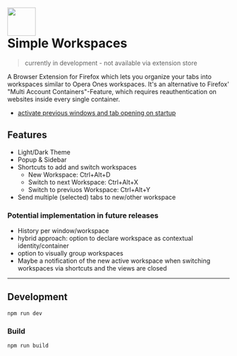 # <img src="https://github.com/JVariance/Simple-Workspaces/blob/bbd5e2be74091584fc8df4b52ea96f5e3358f24d/public/icon/icon-light.svg" width="64"/><br/> Simple Workspaces

> currently in development - not available via extension store

A Browser Extension for Firefox which lets you organize your tabs into workspaces similar to Opera Ones workspaces. It's an alternative to Firefox' "Multi Account Containers"-Feature, which requires reauthentication on websites inside every single container.

- [activate previous windows and tab opening on startup](about:preferences#browserRestoreSession)

## Features

 - Light/Dark Theme
 - Popup & Sidebar
 - Shortcuts to add and switch workspaces
    - New Workspace: Ctrl+Alt+D
    - Switch to next Workspace: Ctrl+Alt+X
    - Switch to previuos Workspace: Ctrl+Alt+Y
 - Send multiple (selected) tabs to new/other workspace

### Potential implementation in future releases

 - History per window/workspace
 - hybrid approach: option to declare workspace as contextual identity/container
 - option to visually group workspaces
 - Maybe a notification of the new active workspace when switching workspaces via shortcuts and the views are closed
_______________________________________

## Development

``` 
npm run dev
```

### Build

```
npm run build
```
